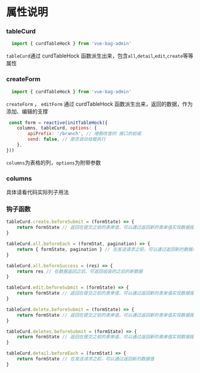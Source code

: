 # 属性说明

### tableCurd

```javascript
  import { curdTableHock } from 'vue-bag-admin'
```

`tableCurd`通过 curdTableHock 函数派生出来，包含`all`,`detail`,`edit`,`create`等等属性

### createForm

```javascript
  import { curdTableHock } from 'vue-bag-admin'
```

`createForm` ， `editForm` 通过 curdTableHock 函数派生出来，返回的数据，作为添加、编辑的支撑

```javascript
 const form = reactive(initTableHock({
    columns, tableCurd, options: {
        apiPrefix: '/branch', // 增删改查的 接口的前缀
        send: false, // 是否自动挂载执行
    },
}))
```

`columns`为表格的列，`options`为附带参数

### columns

具体请看代码实际列子用法

### 钩子函数

```javascript
tableCurd.create.beforeSubmit = (formState) => {
    return formState // 返回在提交之前的表单值，可以通过返回新的表单值实现数据提交
}

tableCurd.all.beforeEach = (formStat, pagination) => {
    return { formState, pagination } // 在发送请求之前，可以通过返回新的数据值
}

tableCurd.all.beforeSuccess = (res) => {
    return res // 在数据返回之后，可返回组装的之后的新数据
}

tableCurd.edit.beforeSubmit = (formState) => {
    return formState // 返回在提交之前的表单值，可以通过返回新的表单值实现数据提交
}

tableCurd.delete.beforeSubmit = (formState) => {
    return formState // 返回在提交之前的表单值，可以通过返回新的表单值实现数据提交
}

tableCurd.deletes.beforeSubmit = (formState) => {
    return formState // 返回在提交之前的表单值，可以通过返回新的表单值实现数据提交
}

tableCurd.detail.beforeEach = (formStat) => {
    return formState // 在发送请求之前，可以通过返回新的数据值
}
```
